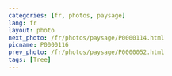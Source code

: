 ```yaml
---
categories: [fr, photos, paysage]
lang: fr
layout: photo
next_photo: /fr/photos/paysage/P0000114.html
picname: P0000116
prev_photo: /fr/photos/paysage/P0000052.html
tags: [Tree]
---
```

